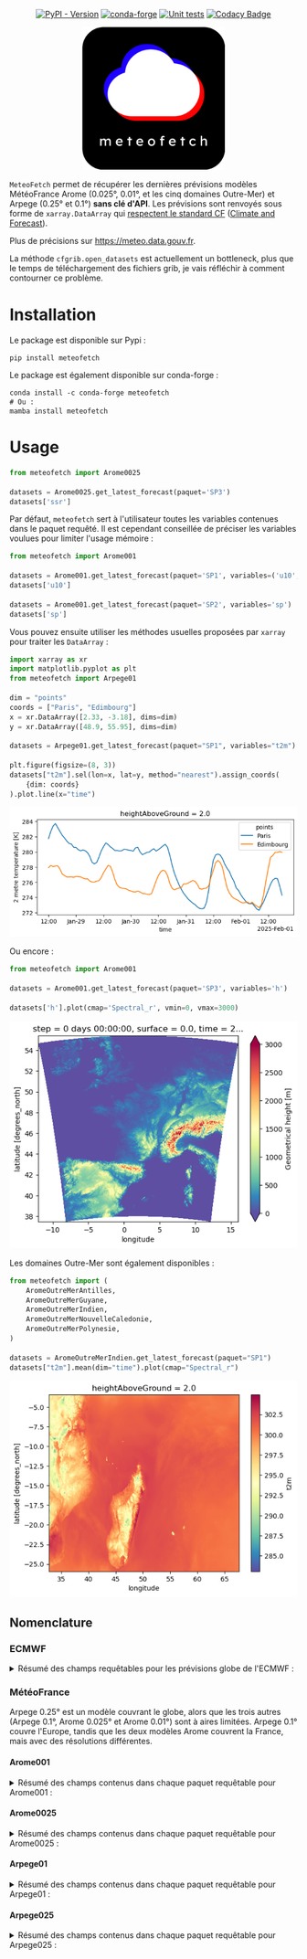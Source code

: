 <div align="center">
  
[![PyPI - Version](https://img.shields.io/pypi/v/meteofetch)](https://pypi.org/project/meteofetch/)
[![conda-forge](https://anaconda.org/conda-forge/meteofetch/badges/version.svg)](https://anaconda.org/conda-forge/meteofetch)
[![Unit tests](https://github.com/CyrilJl/meteofetch/actions/workflows/pytest.yml/badge.svg)](https://github.com/CyrilJl/meteofetch/actions/workflows/pytest.yml)
[![Codacy Badge](https://app.codacy.com/project/badge/Grade/e9c19a5585b94cb884b738fba87073a1)](https://app.codacy.com/gh/CyrilJl/MeteoFetch/dashboard?utm_source=gh&utm_medium=referral&utm_content=&utm_campaign=Badge_grade)

  <a href="https://github.com/CyrilJl/meteofetch">
    <img src="https://raw.githubusercontent.com/CyrilJl/MeteoFetch/main/_static/logo.svg" alt="Logo" width="250"/>
  </a>

</div>

``MeteoFetch`` permet de récupérer les dernières prévisions modèles MétéoFrance Arome (0.025°, 0.01°, et les cinq domaines Outre-Mer) et Arpege (0.25° et 0.1°) **sans clé d'API**.
Les prévisions sont renvoyés sous forme de ``xarray.DataArray`` qui [respectent le standard CF](https://cfchecker.ncas.ac.uk/) ([Climate and Forecast](https://cfconventions.org/)).

Plus de précisions sur <https://meteo.data.gouv.fr>.

La méthode ``cfgrib.open_datasets`` est actuellement un bottleneck, plus que le temps de téléchargement des fichiers grib, je vais réfléchir à comment contourner ce problème.

# Installation

Le package est disponible sur Pypi :

```console
pip install meteofetch
```

Le package est également disponible sur conda-forge :

```console
conda install -c conda-forge meteofetch
# Ou :
mamba install meteofetch
```

# Usage

```python
from meteofetch import Arome0025

datasets = Arome0025.get_latest_forecast(paquet='SP3')
datasets['ssr']
```

Par défaut, ``meteofetch`` sert à l'utilisateur toutes les variables contenues dans le paquet requêté.
Il est cependant conseillée de préciser les variables voulues pour limiter l'usage mémoire :

```python
from meteofetch import Arome001

datasets = Arome001.get_latest_forecast(paquet='SP1', variables=('u10', 'v10'))
datasets['u10']

datasets = Arome001.get_latest_forecast(paquet='SP2', variables='sp')
datasets['sp']
```

Vous pouvez ensuite utiliser les méthodes usuelles proposées par ``xarray`` pour traiter les ``DataArray`` :

```python
import xarray as xr
import matplotlib.pyplot as plt
from meteofetch import Arpege01

dim = "points"
coords = ["Paris", "Edimbourg"]
x = xr.DataArray([2.33, -3.18], dims=dim)
y = xr.DataArray([48.9, 55.95], dims=dim)

datasets = Arpege01.get_latest_forecast(paquet="SP1", variables="t2m")

plt.figure(figsize=(8, 3))
datasets["t2m"].sel(lon=x, lat=y, method="nearest").assign_coords(
    {dim: coords}
).plot.line(x="time")
```

![output_code_1](https://raw.githubusercontent.com/CyrilJl/MeteoFetch/main/_static/time_series.png)

Ou encore :

```python
from meteofetch import Arome001

datasets = Arome001.get_latest_forecast(paquet='SP3', variables='h')

datasets['h'].plot(cmap='Spectral_r', vmin=0, vmax=3000)
```

![output_code_2](https://raw.githubusercontent.com/CyrilJl/MeteoFetch/main/_static/plot_map.png)

Les domaines Outre-Mer sont également disponibles :

```python
from meteofetch import (
    AromeOutreMerAntilles,
    AromeOutreMerGuyane,
    AromeOutreMerIndien,
    AromeOutreMerNouvelleCaledonie,
    AromeOutreMerPolynesie,
)

datasets = AromeOutreMerIndien.get_latest_forecast(paquet="SP1")
datasets["t2m"].mean(dim="time").plot(cmap="Spectral_r")
```

![output_code_3](https://raw.githubusercontent.com/CyrilJl/MeteoFetch/main/_static/plot_map_indien.png)

## Nomenclature

### ECMWF

<details>  
<summary>Résumé des champs requêtables pour les prévisions globe de l'ECMWF :</summary>

| Champ   | Description                                               | Unités             | Dimensions                                 | Shape dun run complet |
|---------|-----------------------------------------------------------|--------------------|--------------------------------------------|-----------------------|
| tcw     | Total column water                                        | kg m**-2           | (time, latitude, longitude)                | (85, 721, 1440)       |
| tcwv    | Total column vertically-integrated water vapour           | kg m**-2           | (time, latitude, longitude)                | (85, 721, 1440)       |
| fg10    | Maximum 10 metre wind gust since previous post-processing | m s**-1            | (time, latitude, longitude)                | (67, 721, 1440)       |
| u10     | 10 metre U wind component                                 | m s**-1            | (time, latitude, longitude)                | (85, 721, 1440)       |
| v10     | 10 metre V wind component                                 | m s**-1            | (time, latitude, longitude)                | (85, 721, 1440)       |
| t2m     | 2 metre temperature                                       | K                  | (time, latitude, longitude)                | (85, 721, 1440)       |
| d2m     | 2 metre dewpoint temperature                              | K                  | (time, latitude, longitude)                | (85, 721, 1440)       |
| mx2t3   | Maximum temperature at 2 metres in the last 3 hours       | K                  | (time, latitude, longitude)                | (49, 721, 1440)       |
| mn2t3   | Minimum temperature at 2 metres in the last 3 hours       | K                  | (time, latitude, longitude)                | (49, 721, 1440)       |
| u100    | 100 metre U wind component                                | m s**-1            | (time, latitude, longitude)                | (85, 721, 1440)       |
| v100    | 100 metre V wind component                                | m s**-1            | (time, latitude, longitude)                | (85, 721, 1440)       |
| t       | Temperature                                               | K                  | (time, isobaricInhPa, latitude, longitude) | (85, 13, 721, 1440)   |
| u       | U component of wind                                       | m s**-1            | (time, isobaricInhPa, latitude, longitude) | (85, 13, 721, 1440)   |
| v       | V component of wind                                       | m s**-1            | (time, isobaricInhPa, latitude, longitude) | (85, 13, 721, 1440)   |
| q       | Specific humidity                                         | kg kg**-1          | (time, isobaricInhPa, latitude, longitude) | (85, 13, 721, 1440)   |
| w       | Vertical velocity                                         | Pa s**-1           | (time, isobaricInhPa, latitude, longitude) | (85, 13, 721, 1440)   |
| vo      | Vorticity (relative)                                      | s**-1              | (time, isobaricInhPa, latitude, longitude) | (85, 13, 721, 1440)   |
| d       | Divergence                                                | s**-1              | (time, isobaricInhPa, latitude, longitude) | (85, 13, 721, 1440)   |
| gh      | Geopotential height                                       | gpm                | (time, isobaricInhPa, latitude, longitude) | (85, 13, 721, 1440)   |
| r       | Relative humidity                                         | %                  | (time, isobaricInhPa, latitude, longitude) | (85, 13, 721, 1440)   |
| msl     | Mean sea level pressure                                   | Pa                 | (time, latitude, longitude)                | (85, 721, 1440)       |
| mucape  | Most-unstable CAPE                                        | J kg**-1           | (time, latitude, longitude)                | (85, 721, 1440)       |
| ttr     | Top net long-wave (thermal) radiation                     | J m**-2            | (time, latitude, longitude)                | (85, 721, 1440)       |
| vsw     | Volumetric soil moisture                                  | m**3 m**-3         | (time, soilLayer, latitude, longitude)     | (85, 4, 721, 1440)    |
| sot     | Soil temperature                                          | K                  | (time, soilLayer, latitude, longitude)     | (85, 4, 721, 1440)    |
| asn     | Snow albedo                                               | (0 - 1)            | (time, latitude, longitude)                | (85, 721, 1440)       |
| z       | Geopotential                                              | m**2 s**-2         | (time, latitude, longitude)                | (1, 721, 1440)        |
| sp      | Surface pressure                                          | Pa                 | (time, latitude, longitude)                | (85, 721, 1440)       |
| sdor    | Standard deviation of sub-gridscale orography             | m                  | (time, latitude, longitude)                | (1, 721, 1440)        |
| slor    | Slope of sub-gridscale orography                          | Numeric            | (time, latitude, longitude)                | (1, 721, 1440)        |
| ssrd    | Surface short-wave (solar) radiation downwards            | J m**-2            | (time, latitude, longitude)                | (85, 721, 1440)       |
| lsm     | Land-sea mask                                             | (0 - 1)            | (time, latitude, longitude)                | (85, 721, 1440)       |
| strd    | Surface long-wave (thermal) radiation downwards           | J m**-2            | (time, latitude, longitude)                | (85, 721, 1440)       |
| ssr     | Surface net short-wave (solar) radiation                  | J m**-2            | (time, latitude, longitude)                | (85, 721, 1440)       |
| str     | Surface net long-wave (thermal) radiation                 | J m**-2            | (time, latitude, longitude)                | (85, 721, 1440)       |
| ewss    | Time-integrated eastward turbulent surface stress         | N m**-2 s          | (time, latitude, longitude)                | (85, 721, 1440)       |
| nsss    | Time-integrated northward turbulent surface stress        | N m**-2 s          | (time, latitude, longitude)                | (85, 721, 1440)       |
| ro      | Runoff                                                    | m                  | (time, latitude, longitude)                | (85, 721, 1440)       |
| tp      | Total precipitation                                       | m                  | (time, latitude, longitude)                | (85, 721, 1440)       |
| skt     | Skin temperature                                          | K                  | (time, latitude, longitude)                | (85, 721, 1440)       |
| ptype   | Precipitation type                                        | (Code table 4.201) | (time, latitude, longitude)                | (85, 721, 1440)       |
| tprate  | Total precipitation rate                                  | kg m**-2 s**-1     | (time, latitude, longitude)                | (85, 721, 1440)       |
| sithick | Sea ice thickness                                         | m                  | (time, latitude, longitude)                | (85, 721, 1440)       |
| zos     | Sea surface height                                        | m                  | (time, latitude, longitude)                | (85, 721, 1440)       |
| svn     | Northward surface sea water velocity                      | m s**-1            | (time, latitude, longitude)                | (85, 721, 1440)       |
| sve     | Eastward surface sea water velocity                       | m s**-1            | (time, latitude, longitude)                | (85, 721, 1440)       |
| fg310   | Maximum 10 metre wind gust in the last 3 hours            | m s**-1            | (time, latitude, longitude)                | (18, 721, 1440)       |
| mx2t6   | Maximum temperature at 2 metres in the last 6 hours       | K                  | (time, latitude, longitude)                | (36, 721, 1440)       |
| mn2t6   | Minimum temperature at 2 metres in the last 6 hours       | K                  | (time, latitude, longitude)                | (36, 721, 1440)       |

</details>

### MétéoFrance

Arpege 0.25° est un modèle couvrant le globe, alors que les trois autres (Arpege 0.1°, Arome 0.025° et Arome 0.01°) sont à aires limitées. Arpege 0.1° couvre l'Europe, tandis que les deux modèles Arome couvrent la France, mais avec des résolutions différentes.

#### Arome001

<details>
<summary>Résumé des champs contenus dans chaque paquet requêtable pour Arome001 :</summary>

| Paquet | Champ    | Description                                                 | Dimensions                                     | Shape dun run complet |
|--------|----------|-------------------------------------------------------------|------------------------------------------------|-----------------------|
| SP1    | u10      | 10 metre U wind component                                   | (time, latitude, longitude)                    | (52, 1791, 2801)      |
|        | v10      | 10 metre V wind component                                   | (time, latitude, longitude)                    | (52, 1791, 2801)      |
|        | t2m      | 2 metre temperature                                         | (time, latitude, longitude)                    | (52, 1791, 2801)      |
|        | r2       | 2 metre relative humidity                                   | (time, latitude, longitude)                    | (52, 1791, 2801)      |
|        | efg10    | 10 metre eastward wind gust since previous post-processing  | (time, latitude, longitude)                    | (51, 1791, 2801)      |
|        | nfg10    | 10 metre northward wind gust since previous post-processing | (time, latitude, longitude)                    | (51, 1791, 2801)      |
| SP2    | sp       | Surface pressure                                            | (time, latitude, longitude)                    | (52, 1791, 2801)      |
|        | CAPE_INS | Convective Available Potential Energy instantaneous         | (time, latitude, longitude)                    | (52, 1791, 2801)      |
|        | lcc      | Low cloud cover                                             | (time, latitude, longitude)                    | (51, 1791, 2801)      |
|        | mcc      | Medium cloud cover                                          | (time, latitude, longitude)                    | (51, 1791, 2801)      |
|        | hcc      | High cloud cover                                            | (time, latitude, longitude)                    | (51, 1791, 2801)      |
|        | tgrp     | Graupel (snow pellets) precipitation                        | (time, latitude, longitude)                    | (51, 1791, 2801)      |
|        | tirf     | Time integral of rain flux                                  | (time, latitude, longitude)                    | (51, 1791, 2801)      |
|        | tsnowp   | Total snow precipitation                                    | (time, latitude, longitude)                    | (51, 1791, 2801)      |
| SP3    | h        | Geometrical height                                          | (latitude, longitude)                          | (1791, 2801)          |
| HP1    | ws       | Wind speed                                                  | (time, heightAboveGround, latitude, longitude) | (52, 2, 1791, 2801)   |
|        | u        | U component of wind                                         | (time, heightAboveGround, latitude, longitude) | (52, 2, 1791, 2801)   |
|        | v        | V component of wind                                         | (time, heightAboveGround, latitude, longitude) | (52, 2, 1791, 2801)   |
|        | r        | Relative humidity                                           | (time, heightAboveGround, latitude, longitude) | (52, 4, 1791, 2801)   |
|        | u10      | 10 metre U wind component                                   | (time, latitude, longitude)                    | (52, 1791, 2801)      |
|        | v10      | 10 metre V wind component                                   | (time, latitude, longitude)                    | (52, 1791, 2801)      |
|        | si10     | 10 metre wind speed                                         | (time, latitude, longitude)                    | (52, 1791, 2801)      |
|        | wdir10   | 10 metre wind direction                                     | (time, latitude, longitude)                    | (52, 1791, 2801)      |
|        | wdir     | Wind direction                                              | (time, heightAboveGround, latitude, longitude) | (52, 3, 1791, 2801)   |
|        | u100     | 100 metre U wind component                                  | (time, latitude, longitude)                    | (52, 1791, 2801)      |
|        | v100     | 100 metre V wind component                                  | (time, latitude, longitude)                    | (52, 1791, 2801)      |
|        | si100    | 100 metre wind speed                                        | (time, latitude, longitude)                    | (52, 1791, 2801)      |

</details>

#### Arome0025

<details>
<summary>Résumé des champs contenus dans chaque paquet requêtable pour Arome0025 :</summary>

| Paquet | Champ    | Description                                                    | Dimensions                                      | Shape dun run complet |
|--------|----------|----------------------------------------------------------------|-------------------------------------------------|-----------------------|
| SP1    | fg10     | Maximum 10 metre wind gust since previous post-processing      | (time, latitude, longitude)                     | (51, 717, 1121)       |
|        | efg10    | 10 metre eastward wind gust since previous post-processing     | (time, latitude, longitude)                     | (51, 717, 1121)       |
|        | nfg10    | 10 metre northward wind gust since previous post-processing    | (time, latitude, longitude)                     | (51, 717, 1121)       |
|        | u10      | 10 metre U wind component                                      | (time, latitude, longitude)                     | (52, 717, 1121)       |
|        | v10      | 10 metre V wind component                                      | (time, latitude, longitude)                     | (52, 717, 1121)       |
|        | si10     | 10 metre wind speed                                            | (time, latitude, longitude)                     | (52, 717, 1121)       |
|        | wdir10   | 10 metre wind direction                                        | (time, latitude, longitude)                     | (52, 717, 1121)       |
|        | t2m      | 2 metre temperature                                            | (time, latitude, longitude)                     | (52, 717, 1121)       |
|        | r2       | 2 metre relative humidity                                      | (time, latitude, longitude)                     | (52, 717, 1121)       |
|        | prmsl    | Pressure reduced to MSL                                        | (time, latitude, longitude)                     | (52, 717, 1121)       |
|        | ssrd     | Surface short-wave (solar) radiation downwards                 | (time, latitude, longitude)                     | (51, 717, 1121)       |
|        | tp       | Total Precipitation                                            | (time, latitude, longitude)                     | (51, 717, 1121)       |
|        | tgrp     | Graupel (snow pellets) precipitation                           | (time, latitude, longitude)                     | (51, 717, 1121)       |
|        | tsnowp   | Total snow precipitation                                       | (time, latitude, longitude)                     | (51, 717, 1121)       |
| SP2    | d2m      | 2 metre dewpoint temperature                                   | (time, latitude, longitude)                     | (52, 717, 1121)       |
|        | sh2      | 2 metre specific humidity                                      | (time, latitude, longitude)                     | (52, 717, 1121)       |
|        | mx2t     | Maximum temperature at 2 metres since previous post-processing | (time, latitude, longitude)                     | (51, 717, 1121)       |
|        | mn2t     | Minimum temperature at 2 metres since previous post-processing | (time, latitude, longitude)                     | (51, 717, 1121)       |
|        | t        | Temperature                                                    | (time, latitude, longitude)                     | (52, 717, 1121)       |
|        | sp       | Surface pressure                                               | (time, latitude, longitude)                     | (52, 717, 1121)       |
|        | blh      | Boundary layer height                                          | (time, latitude, longitude)                     | (52, 717, 1121)       |
|        | h        | Geometrical height                                             | (latitude, longitude)                           | (717, 1121)           |
|        | lcc      | Low cloud cover                                                | (time, latitude, longitude)                     | (51, 717, 1121)       |
|        | mcc      | Medium cloud cover                                             | (time, latitude, longitude)                     | (51, 717, 1121)       |
|        | hcc      | High cloud cover                                               | (time, latitude, longitude)                     | (51, 717, 1121)       |
|        | tirf     | Time integral of rain flux                                     | (time, latitude, longitude)                     | (51, 717, 1121)       |
|        | CAPE_INS | Convective Available Potential Energy instantaneous            | (time, latitude, longitude)                     | (52, 717, 1121)       |
| SP3    | sshf     | Time-integrated surface sensible heat net flux                 | (time, latitude, longitude)                     | (51, 717, 1121)       |
|        | slhf     | Time-integrated surface latent heat net flux                   | (time, latitude, longitude)                     | (51, 717, 1121)       |
|        | strd     | Surface long-wave (thermal) radiation downwards                | (time, latitude, longitude)                     | (51, 717, 1121)       |
|        | ssr      | Surface net short-wave (solar) radiation                       | (time, latitude, longitude)                     | (51, 717, 1121)       |
|        | str      | Surface net long-wave (thermal) radiation                      | (time, latitude, longitude)                     | (51, 717, 1121)       |
|        | ssrc     | Surface net short-wave (solar) radiation, clear sky            | (time, latitude, longitude)                     | (51, 717, 1121)       |
|        | strc     | Surface net long-wave (thermal) radiation, clear sky           | (time, latitude, longitude)                     | (51, 717, 1121)       |
|        | iews     | Instantaneous eastward turbulent surface stress                | (time, latitude, longitude)                     | (51, 717, 1121)       |
|        | inss     | Instantaneous northward turbulent surface stress               | (time, latitude, longitude)                     | (51, 717, 1121)       |
| IP1    | z        | Geopotential                                                   | (time, isobaricInhPa, latitude, longitude)      | (52, 24, 717, 1121)   |
|        | t        | Temperature                                                    | (time, isobaricInhPa, latitude, longitude)      | (52, 24, 717, 1121)   |
|        | u        | U component of wind                                            | (time, isobaricInhPa, latitude, longitude)      | (52, 24, 717, 1121)   |
|        | v        | V component of wind                                            | (time, isobaricInhPa, latitude, longitude)      | (52, 24, 717, 1121)   |
|        | r        | Relative humidity                                              | (time, isobaricInhPa, latitude, longitude)      | (52, 24, 717, 1121)   |
| IP2    | crwc     | Specific rain water content                                    | (time, isobaricInhPa, latitude, longitude)      | (52, 24, 717, 1121)   |
|        | cswc     | Specific snow water content                                    | (time, isobaricInhPa, latitude, longitude)      | (52, 24, 717, 1121)   |
|        | clwc     | Specific cloud liquid water content                            | (time, isobaricInhPa, latitude, longitude)      | (52, 24, 717, 1121)   |
|        | ciwc     | Specific cloud ice water content                               | (time, isobaricInhPa, latitude, longitude)      | (52, 24, 717, 1121)   |
|        | cc       | Fraction of cloud cover                                        | (time, isobaricInhPa, latitude, longitude)      | (52, 24, 717, 1121)   |
| IP3    | ws       | Wind speed                                                     | (time, isobaricInhPa, latitude, longitude)      | (52, 24, 717, 1121)   |
|        | pv       | Potential vorticity                                            | (time, isobaricInhPa, latitude, longitude)      | (52, 24, 717, 1121)   |
|        | q        | Specific humidity                                              | (time, isobaricInhPa, latitude, longitude)      | (52, 24, 717, 1121)   |
|        | w        | Vertical velocity                                              | (time, isobaricInhPa, latitude, longitude)      | (52, 24, 717, 1121)   |
|        | dpt      | Dew point temperature                                          | (time, isobaricInhPa, latitude, longitude)      | (52, 24, 717, 1121)   |
|        | wdir     | Wind direction                                                 | (time, isobaricInhPa, latitude, longitude)      | (52, 24, 717, 1121)   |
|        | wz       | Geometric vertical velocity                                    | (time, isobaricInhPa, latitude, longitude)      | (52, 24, 717, 1121)   |
| IP4    | tke      | Turbulent kinetic energy                                       | (time, isobaricInhPa, latitude, longitude)      | (51, 24, 717, 1121)   |
| IP5    | vo       | Vorticity (relative)                                           | (time, isobaricInhPa, latitude, longitude)      | (52, 5, 717, 1121)    |
|        | absv     | Absolute vorticity                                             | (time, isobaricInhPa, latitude, longitude)      | (52, 5, 717, 1121)    |
|        | papt     | Pseudo-adiabatic potential temperature                         | (time, isobaricInhPa, latitude, longitude)      | (52, 20, 717, 1121)   |
|        | z        | Geopotential                                                   | (time, potentialVorticity, latitude, longitude) | (52, 2, 717, 1121)    |
|        | u        | U component of wind                                            | (time, potentialVorticity, latitude, longitude) | (52, 2, 717, 1121)    |
|        | v        | V component of wind                                            | (time, potentialVorticity, latitude, longitude) | (52, 2, 717, 1121)    |
| HP1    | ws       | Wind speed                                                     | (time, heightAboveGround, latitude, longitude)  | (52, 22, 717, 1121)   |
|        | u        | U component of wind                                            | (time, heightAboveGround, latitude, longitude)  | (52, 22, 717, 1121)   |
|        | v        | V component of wind                                            | (time, heightAboveGround, latitude, longitude)  | (52, 22, 717, 1121)   |
|        | pres     | Pressure                                                       | (time, heightAboveGround, latitude, longitude)  | (52, 25, 717, 1121)   |
|        | t        | Temperature                                                    | (time, heightAboveGround, latitude, longitude)  | (52, 25, 717, 1121)   |
|        | r        | Relative humidity                                              | (time, heightAboveGround, latitude, longitude)  | (52, 25, 717, 1121)   |
|        | u10      | 10 metre U wind component                                      | (time, latitude, longitude)                     | (52, 717, 1121)       |
|        | v10      | 10 metre V wind component                                      | (time, latitude, longitude)                     | (52, 717, 1121)       |
|        | si10     | 10 metre wind speed                                            | (time, latitude, longitude)                     | (52, 717, 1121)       |
|        | wdir10   | 10 metre wind direction                                        | (time, latitude, longitude)                     | (52, 717, 1121)       |
|        | wdir     | Wind direction                                                 | (time, heightAboveGround, latitude, longitude)  | (52, 24, 717, 1121)   |
|        | u200     | 200 metre U wind component                                     | (time, latitude, longitude)                     | (52, 717, 1121)       |
|        | v200     | 200 metre V wind component                                     | (time, latitude, longitude)                     | (52, 717, 1121)       |
|        | si200    | 200 metre wind speed                                           | (time, latitude, longitude)                     | (52, 717, 1121)       |
|        | u100     | 100 metre U wind component                                     | (time, latitude, longitude)                     | (52, 717, 1121)       |
|        | v100     | 100 metre V wind component                                     | (time, latitude, longitude)                     | (52, 717, 1121)       |
|        | si100    | 100 metre wind speed                                           | (time, latitude, longitude)                     | (52, 717, 1121)       |
| HP2    | crwc     | Specific rain water content                                    | (time, heightAboveGround, latitude, longitude)  | (52, 25, 717, 1121)   |
|        | cswc     | Specific snow water content                                    | (time, heightAboveGround, latitude, longitude)  | (52, 25, 717, 1121)   |
|        | z        | Geopotential                                                   | (time, heightAboveGround, latitude, longitude)  | (52, 25, 717, 1121)   |
|        | q        | Specific humidity                                              | (time, heightAboveGround, latitude, longitude)  | (52, 25, 717, 1121)   |
|        | clwc     | Specific cloud liquid water content                            | (time, heightAboveGround, latitude, longitude)  | (52, 25, 717, 1121)   |
|        | ciwc     | Specific cloud ice water content                               | (time, heightAboveGround, latitude, longitude)  | (52, 25, 717, 1121)   |
|        | cc       | Fraction of cloud cover                                        | (time, heightAboveGround, latitude, longitude)  | (52, 25, 717, 1121)   |
|        | dpt      | Dew point temperature                                          | (time, heightAboveGround, latitude, longitude)  | (52, 25, 717, 1121)   |
|        | tke      | Turbulent kinetic energy                                       | (time, heightAboveGround, latitude, longitude)  | (51, 25, 717, 1121)   |

</details>

#### Arpege01

<details>
<summary>Résumé des champs contenus dans chaque paquet requêtable pour Arpege01 :</summary>

| Paquet | Champ    | Description                                                    | Dimensions                                      | Shape dun run complet |
|--------|----------|----------------------------------------------------------------|-------------------------------------------------|-----------------------|
| SP1    | fg10     | Maximum 10 metre wind gust since previous post-processing      | (time, latitude, longitude)                     | (102, 521, 741)       |
|        | efg10    | 10 metre eastward wind gust since previous post-processing     | (time, latitude, longitude)                     | (102, 521, 741)       |
|        | nfg10    | 10 metre northward wind gust since previous post-processing    | (time, latitude, longitude)                     | (102, 521, 741)       |
|        | u10      | 10 metre U wind component                                      | (time, latitude, longitude)                     | (103, 521, 741)       |
|        | v10      | 10 metre V wind component                                      | (time, latitude, longitude)                     | (103, 521, 741)       |
|        | si10     | 10 metre wind speed                                            | (time, latitude, longitude)                     | (103, 521, 741)       |
|        | wdir10   | 10 metre wind direction                                        | (time, latitude, longitude)                     | (103, 521, 741)       |
|        | t2m      | 2 metre temperature                                            | (time, latitude, longitude)                     | (103, 521, 741)       |
|        | r2       | 2 metre relative humidity                                      | (time, latitude, longitude)                     | (103, 521, 741)       |
|        | prmsl    | Pressure reduced to MSL                                        | (time, latitude, longitude)                     | (103, 521, 741)       |
|        | ssrd     | Surface short-wave (solar) radiation downwards                 | (time, latitude, longitude)                     | (102, 521, 741)       |
|        | tp       | Total Precipitation                                            | (time, latitude, longitude)                     | (102, 521, 741)       |
|        | tsnowp   | Total snow precipitation                                       | (time, latitude, longitude)                     | (102, 521, 741)       |
| SP2    | d2m      | 2 metre dewpoint temperature                                   | (time, latitude, longitude)                     | (103, 521, 741)       |
|        | sh2      | 2 metre specific humidity                                      | (time, latitude, longitude)                     | (67, 521, 741)        |
|        | mx2t     | Maximum temperature at 2 metres since previous post-processing | (time, latitude, longitude)                     | (34, 521, 741)        |
|        | mn2t     | Minimum temperature at 2 metres since previous post-processing | (time, latitude, longitude)                     | (34, 521, 741)        |
|        | t        | Temperature                                                    | (time, latitude, longitude)                     | (67, 521, 741)        |
|        | sp       | Surface pressure                                               | (time, latitude, longitude)                     | (67, 521, 741)        |
|        | blh      | Boundary layer height                                          | (time, latitude, longitude)                     | (67, 521, 741)        |
|        | lcc      | Low cloud cover                                                | (time, latitude, longitude)                     | (103, 521, 741)       |
|        | mcc      | Medium cloud cover                                             | (time, latitude, longitude)                     | (103, 521, 741)       |
|        | hcc      | High cloud cover                                               | (time, latitude, longitude)                     | (103, 521, 741)       |
|        | sshf     | Time-integrated surface sensible heat net flux                 | (time, latitude, longitude)                     | (66, 521, 741)        |
|        | slhf     | Time-integrated surface latent heat net flux                   | (time, latitude, longitude)                     | (66, 521, 741)        |
|        | strd     | Surface long-wave (thermal) radiation downwards                | (time, latitude, longitude)                     | (102, 521, 741)       |
|        | ssr      | Surface net short-wave (solar) radiation                       | (time, latitude, longitude)                     | (66, 521, 741)        |
|        | str      | Surface net long-wave (thermal) radiation                      | (time, latitude, longitude)                     | (66, 521, 741)        |
|        | ssrc     | Surface net short-wave (solar) radiation, clear sky            | (time, latitude, longitude)                     | (66, 521, 741)        |
|        | strc     | Surface net long-wave (thermal) radiation, clear sky           | (time, latitude, longitude)                     | (66, 521, 741)        |
|        | iews     | Instantaneous eastward turbulent surface stress                | (time, latitude, longitude)                     | (66, 521, 741)        |
|        | inss     | Instantaneous northward turbulent surface stress               | (time, latitude, longitude)                     | (66, 521, 741)        |
|        | h        | Geometrical height                                             | (latitude, longitude)                           | (521, 741)            |
|        | CAPE_INS | Convective Available Potential Energy instantaneous            | (time, latitude, longitude)                     | (67, 521, 741)        |
| IP1    | z        | Geopotential                                                   | (time, isobaricInhPa, latitude, longitude)      | (67, 24, 521, 741)    |
|        | t        | Temperature                                                    | (time, isobaricInhPa, latitude, longitude)      | (67, 24, 521, 741)    |
|        | u        | U component of wind                                            | (time, isobaricInhPa, latitude, longitude)      | (67, 24, 521, 741)    |
|        | v        | V component of wind                                            | (time, isobaricInhPa, latitude, longitude)      | (67, 24, 521, 741)    |
|        | r        | Relative humidity                                              | (time, isobaricInhPa, latitude, longitude)      | (67, 24, 521, 741)    |
| IP2    | ws       | Wind speed                                                     | (time, isobaricInhPa, latitude, longitude)      | (67, 24, 521, 741)    |
|        | q        | Specific humidity                                              | (time, isobaricInhPa, latitude, longitude)      | (67, 24, 521, 741)    |
|        | w        | Vertical velocity                                              | (time, isobaricInhPa, latitude, longitude)      | (67, 24, 521, 741)    |
|        | dpt      | Dew point temperature                                          | (time, isobaricInhPa, latitude, longitude)      | (67, 24, 521, 741)    |
|        | wdir     | Wind direction                                                 | (time, isobaricInhPa, latitude, longitude)      | (67, 24, 521, 741)    |
| IP3    | clwc     | Specific cloud liquid water content                            | (time, isobaricInhPa, latitude, longitude)      | (67, 24, 521, 741)    |
|        | ciwc     | Specific cloud ice water content                               | (time, isobaricInhPa, latitude, longitude)      | (67, 24, 521, 741)    |
|        | cc       | Fraction of cloud cover                                        | (time, isobaricInhPa, latitude, longitude)      | (67, 24, 521, 741)    |
|        | tke      | Turbulent kinetic energy                                       | (time, isobaricInhPa, latitude, longitude)      | (67, 24, 521, 741)    |
| IP4    | pv       | Potential vorticity                                            | (time, isobaricInhPa, latitude, longitude)      | (67, 24, 521, 741)    |
|        | vo       | Vorticity (relative)                                           | (time, isobaricInhPa, latitude, longitude)      | (67, 4, 521, 741)     |
|        | absv     | Absolute vorticity                                             | (time, isobaricInhPa, latitude, longitude)      | (67, 4, 521, 741)     |
|        | papt     | Pseudo-adiabatic potential temperature                         | (time, isobaricInhPa, latitude, longitude)      | (67, 20, 521, 741)    |
|        | z        | Geopotential                                                   | (time, potentialVorticity, latitude, longitude) | (67, 2, 521, 741)     |
|        | u        | U component of wind                                            | (time, potentialVorticity, latitude, longitude) | (67, 2, 521, 741)     |
|        | v        | V component of wind                                            | (time, potentialVorticity, latitude, longitude) | (67, 2, 521, 741)     |
| HP1    | ws       | Wind speed                                                     | (time, heightAboveGround, latitude, longitude)  | (103, 22, 521, 741)   |
|        | u        | U component of wind                                            | (time, heightAboveGround, latitude, longitude)  | (103, 22, 521, 741)   |
|        | v        | V component of wind                                            | (time, heightAboveGround, latitude, longitude)  | (103, 22, 521, 741)   |
|        | pres     | Pressure                                                       | (time, heightAboveGround, latitude, longitude)  | (67, 24, 521, 741)    |
|        | t        | Temperature                                                    | (time, heightAboveGround, latitude, longitude)  | (67, 24, 521, 741)    |
|        | r        | Relative humidity                                              | (time, heightAboveGround, latitude, longitude)  | (67, 24, 521, 741)    |
|        | wdir     | Wind direction                                                 | (time, heightAboveGround, latitude, longitude)  | (103, 24, 521, 741)   |
|        | u200     | 200 metre U wind component                                     | (time, latitude, longitude)                     | (67, 521, 741)        |
|        | v200     | 200 metre V wind component                                     | (time, latitude, longitude)                     | (67, 521, 741)        |
|        | si200    | 200 metre wind speed                                           | (time, latitude, longitude)                     | (67, 521, 741)        |
|        | u100     | 100 metre U wind component                                     | (time, latitude, longitude)                     | (103, 521, 741)       |
|        | v100     | 100 metre V wind component                                     | (time, latitude, longitude)                     | (103, 521, 741)       |
|        | si100    | 100 metre wind speed                                           | (time, latitude, longitude)                     | (103, 521, 741)       |
| HP2    | z        | Geopotential                                                   | (time, heightAboveGround, latitude, longitude)  | (67, 24, 521, 741)    |
|        | q        | Specific humidity                                              | (time, heightAboveGround, latitude, longitude)  | (67, 24, 521, 741)    |
|        | clwc     | Specific cloud liquid water content                            | (time, heightAboveGround, latitude, longitude)  | (67, 24, 521, 741)    |
|        | ciwc     | Specific cloud ice water content                               | (time, heightAboveGround, latitude, longitude)  | (49, 24, 521, 741)    |
|        | cc       | Fraction of cloud cover                                        | (time, heightAboveGround, latitude, longitude)  | (67, 24, 521, 741)    |
|        | dpt      | Dew point temperature                                          | (time, heightAboveGround, latitude, longitude)  | (67, 24, 521, 741)    |
|        | tke      | Turbulent kinetic energy                                       | (time, heightAboveGround, latitude, longitude)  | (67, 24, 521, 741)    |

</details>

#### Arpege025

<details>
<summary>Résumé des champs contenus dans chaque paquet requêtable pour Arpege025 :</summary>

| Paquet | Champ    | Description                                                    | Dimensions                                      | Shape dun run complet |
|--------|----------|----------------------------------------------------------------|-------------------------------------------------|-----------------------|
| SP1    | fg10     | Maximum 10 metre wind gust since previous post-processing      | (time, latitude, longitude)                     | (33, 721, 1440)       |
|        | efg10    | 10 metre eastward wind gust since previous post-processing     | (time, latitude, longitude)                     | (33, 721, 1440)       |
|        | nfg10    | 10 metre northward wind gust since previous post-processing    | (time, latitude, longitude)                     | (33, 721, 1440)       |
|        | u10      | 10 metre U wind component                                      | (time, latitude, longitude)                     | (34, 721, 1440)       |
|        | v10      | 10 metre V wind component                                      | (time, latitude, longitude)                     | (34, 721, 1440)       |
|        | si10     | 10 metre wind speed                                            | (time, latitude, longitude)                     | (34, 721, 1440)       |
|        | wdir10   | 10 metre wind direction                                        | (time, latitude, longitude)                     | (34, 721, 1440)       |
|        | t2m      | 2 metre temperature                                            | (time, latitude, longitude)                     | (34, 721, 1440)       |
|        | r2       | 2 metre relative humidity                                      | (time, latitude, longitude)                     | (34, 721, 1440)       |
|        | prmsl    | Pressure reduced to MSL                                        | (time, latitude, longitude)                     | (34, 721, 1440)       |
|        | ssrd     | Surface short-wave (solar) radiation downwards                 | (time, latitude, longitude)                     | (33, 721, 1440)       |
|        | tp       | Total Precipitation                                            | (time, latitude, longitude)                     | (33, 721, 1440)       |
|        | tsnowp   | Total snow precipitation                                       | (time, latitude, longitude)                     | (33, 721, 1440)       |
| SP2    | d2m      | 2 metre dewpoint temperature                                   | (time, latitude, longitude)                     | (34, 721, 1440)       |
|        | sh2      | 2 metre specific humidity                                      | (time, latitude, longitude)                     | (34, 721, 1440)       |
|        | mx2t     | Maximum temperature at 2 metres since previous post-processing | (time, latitude, longitude)                     | (33, 721, 1440)       |
|        | mn2t     | Minimum temperature at 2 metres since previous post-processing | (time, latitude, longitude)                     | (33, 721, 1440)       |
|        | t        | Temperature                                                    | (time, latitude, longitude)                     | (34, 721, 1440)       |
|        | sp       | Surface pressure                                               | (time, latitude, longitude)                     | (34, 721, 1440)       |
|        | blh      | Boundary layer height                                          | (time, latitude, longitude)                     | (34, 721, 1440)       |
|        | lcc      | Low cloud cover                                                | (time, latitude, longitude)                     | (34, 721, 1440)       |
|        | mcc      | Medium cloud cover                                             | (time, latitude, longitude)                     | (34, 721, 1440)       |
|        | hcc      | High cloud cover                                               | (time, latitude, longitude)                     | (34, 721, 1440)       |
|        | sshf     | Time-integrated surface sensible heat net flux                 | (time, latitude, longitude)                     | (33, 721, 1440)       |
|        | slhf     | Time-integrated surface latent heat net flux                   | (time, latitude, longitude)                     | (33, 721, 1440)       |
|        | strd     | Surface long-wave (thermal) radiation downwards                | (time, latitude, longitude)                     | (33, 721, 1440)       |
|        | ssr      | Surface net short-wave (solar) radiation                       | (time, latitude, longitude)                     | (33, 721, 1440)       |
|        | str      | Surface net long-wave (thermal) radiation                      | (time, latitude, longitude)                     | (33, 721, 1440)       |
|        | iews     | Instantaneous eastward turbulent surface stress                | (time, latitude, longitude)                     | (33, 721, 1440)       |
|        | inss     | Instantaneous northward turbulent surface stress               | (time, latitude, longitude)                     | (33, 721, 1440)       |
|        | h        | Geometrical height                                             | (latitude, longitude)                           | (721, 1440)           |
|        | CAPE_INS | Convective Available Potential Energy instantaneous            | (time, latitude, longitude)                     | (34, 721, 1440)       |
| IP1    | z        | Geopotential                                                   | (time, isobaricInhPa, latitude, longitude)      | (34, 34, 721, 1440)   |
|        | t        | Temperature                                                    | (time, isobaricInhPa, latitude, longitude)      | (34, 34, 721, 1440)   |
|        | u        | U component of wind                                            | (time, isobaricInhPa, latitude, longitude)      | (34, 34, 721, 1440)   |
|        | v        | V component of wind                                            | (time, isobaricInhPa, latitude, longitude)      | (34, 34, 721, 1440)   |
|        | r        | Relative humidity                                              | (time, isobaricInhPa, latitude, longitude)      | (34, 34, 721, 1440)   |
| IP2    | ws       | Wind speed                                                     | (time, isobaricInhPa, latitude, longitude)      | (34, 34, 721, 1440)   |
|        | q        | Specific humidity                                              | (time, isobaricInhPa, latitude, longitude)      | (34, 34, 721, 1440)   |
|        | w        | Vertical velocity                                              | (time, isobaricInhPa, latitude, longitude)      | (34, 34, 721, 1440)   |
|        | dpt      | Dew point temperature                                          | (time, isobaricInhPa, latitude, longitude)      | (34, 34, 721, 1440)   |
|        | wdir     | Wind direction                                                 | (time, isobaricInhPa, latitude, longitude)      | (34, 34, 721, 1440)   |
| IP3    | clwc     | Specific cloud liquid water content                            | (time, isobaricInhPa, latitude, longitude)      | (34, 24, 721, 1440)   |
|        | ciwc     | Specific cloud ice water content                               | (time, isobaricInhPa, latitude, longitude)      | (34, 24, 721, 1440)   |
|        | cc       | Fraction of cloud cover                                        | (time, isobaricInhPa, latitude, longitude)      | (34, 24, 721, 1440)   |
|        | tke      | Turbulent kinetic energy                                       | (time, isobaricInhPa, latitude, longitude)      | (34, 24, 721, 1440)   |
| IP4    | pv       | Potential vorticity                                            | (time, isobaricInhPa, latitude, longitude)      | (34, 26, 721, 1440)   |
|        | vo       | Vorticity (relative)                                           | (time, isobaricInhPa, latitude, longitude)      | (34, 26, 721, 1440)   |
|        | absv     | Absolute vorticity                                             | (time, isobaricInhPa, latitude, longitude)      | (34, 26, 721, 1440)   |
|        | papt     | Pseudo-adiabatic potential temperature                         | (time, isobaricInhPa, latitude, longitude)      | (34, 20, 721, 1440)   |
|        | z        | Geopotential                                                   | (time, potentialVorticity, latitude, longitude) | (34, 3, 721, 1440)    |
|        | u        | U component of wind                                            | (time, potentialVorticity, latitude, longitude) | (34, 3, 721, 1440)    |
|        | v        | V component of wind                                            | (time, potentialVorticity, latitude, longitude) | (34, 3, 721, 1440)    |
| HP1    | ws       | Wind speed                                                     | (time, heightAboveGround, latitude, longitude)  | (34, 22, 721, 1440)   |
|        | u        | U component of wind                                            | (time, heightAboveGround, latitude, longitude)  | (34, 22, 721, 1440)   |
|        | v        | V component of wind                                            | (time, heightAboveGround, latitude, longitude)  | (34, 22, 721, 1440)   |
|        | pres     | Pressure                                                       | (time, heightAboveGround, latitude, longitude)  | (34, 24, 721, 1440)   |
|        | t        | Temperature                                                    | (time, heightAboveGround, latitude, longitude)  | (34, 24, 721, 1440)   |
|        | r        | Relative humidity                                              | (time, heightAboveGround, latitude, longitude)  | (34, 24, 721, 1440)   |
|        | wdir     | Wind direction                                                 | (time, heightAboveGround, latitude, longitude)  | (34, 24, 721, 1440)   |
|        | u200     | 200 metre U wind component                                     | (time, latitude, longitude)                     | (34, 721, 1440)       |
|        | v200     | 200 metre V wind component                                     | (time, latitude, longitude)                     | (34, 721, 1440)       |
|        | si200    | 200 metre wind speed                                           | (time, latitude, longitude)                     | (34, 721, 1440)       |
|        | u100     | 100 metre U wind component                                     | (time, latitude, longitude)                     | (34, 721, 1440)       |
|        | v100     | 100 metre V wind component                                     | (time, latitude, longitude)                     | (34, 721, 1440)       |
|        | si100    | 100 metre wind speed                                           | (time, latitude, longitude)                     | (34, 721, 1440)       |
| HP2    | z        | Geopotential                                                   | (time, heightAboveGround, latitude, longitude)  | (34, 24, 721, 1440)   |
|        | q        | Specific humidity                                              | (time, heightAboveGround, latitude, longitude)  | (34, 24, 721, 1440)   |
|        | clwc     | Specific cloud liquid water content                            | (time, heightAboveGround, latitude, longitude)  | (34, 24, 721, 1440)   |
|        | ciwc     | Specific cloud ice water content                               | (time, heightAboveGround, latitude, longitude)  | (34, 24, 721, 1440)   |
|        | cc       | Fraction of cloud cover                                        | (time, heightAboveGround, latitude, longitude)  | (34, 24, 721, 1440)   |
|        | dpt      | Dew point temperature                                          | (time, heightAboveGround, latitude, longitude)  | (34, 24, 721, 1440)   |
|        | tke      | Turbulent kinetic energy                                       | (time, heightAboveGround, latitude, longitude)  | (34, 24, 721, 1440)   |

</details>
